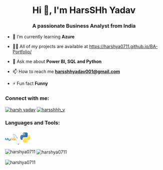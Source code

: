 
<h1 align="center">Hi 👋, I'm HarsSHh Yadav</h1>
<h3 align="center">A passionate Business Analyst from India</h3>

- 🌱 I’m currently learning **Azure**

- 👨‍💻 All of my projects are available at https://harshya0711.github.io/BA-Portfolio/
- 💬 Ask me about **Power BI, SQL and Python**

- 📫 How to reach me **harsshhyadav001@gmail.com**

- ⚡ Fun fact **Funny**

<h3 align="left">Connect with me:</h3>
<p align="left">
<a href="https://www.linkedin.com/in/harshyadav07/" target="blank"><img align="center" src="https://raw.githubusercontent.com/rahuldkjain/github-profile-readme-generator/master/src/images/icons/Social/linked-in-alt.svg" alt="harsh yadav" height="30" width="40" /></a>
<a href="https://instagram.com/harsshhh_y" target="blank"><img align="center" src="https://raw.githubusercontent.com/rahuldkjain/github-profile-readme-generator/master/src/images/icons/Social/instagram.svg" alt="harsshhh_y" height="30" width="40" /></a>
</p>

<h3 align="left">Languages and Tools:</h3>
<p align="left"> <a href="https://www.mysql.com/" target="_blank" rel="noreferrer"> <img src="https://raw.githubusercontent.com/devicons/devicon/master/icons/mysql/mysql-original-wordmark.svg" alt="mysql" width="40" height="40"/> </a> <a href="https://www.python.org" target="_blank" rel="noreferrer"> <img src="https://raw.githubusercontent.com/devicons/devicon/master/icons/python/python-original.svg" alt="python" width="40" height="40"/> </a> </p>

<p><img align="left" src="https://github-readme-stats.vercel.app/api/top-langs?username=harshya0711&show_icons=true&locale=en&layout=compact" alt="harshya0711" /></p>

<p>&nbsp;<img align="center" src="https://github-readme-stats.vercel.app/api?username=harshya0711&show_icons=true&locale=en" alt="harshya0711" /></p>

<p><img align="center" src="https://github-readme-streak-stats.herokuapp.com/?user=harshya0711&" alt="harshya0711" /></p>
